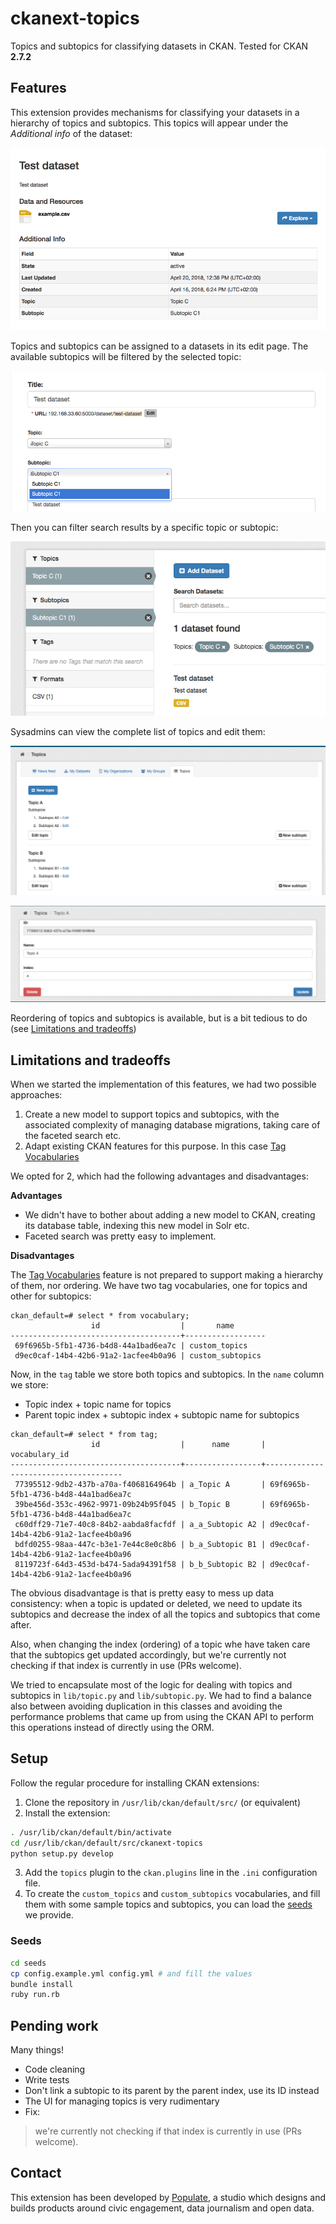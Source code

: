 # ckanext-topics

Topics and subtopics for classifying datasets in CKAN. Tested for CKAN **2.7.2**

## Features

This extension provides mechanisms for classifying your datasets in a hierarchy of topics and subtopics. This topics will appear under the *Additional info* of the dataset:

![Dataset Show](img/dataset-show.png)

Topics and subtopics can be assigned to a datasets in its edit page. The available subtopics will be filtered by the selected topic:

![Dataset Edit](img/dataset-edit.png)

Then you can filter search results by a specific topic or subtopic:

![Search Filter](img/search-filter.png)

Sysadmins can view the complete list of topics and edit them:

![Topic Index](img/topic-index.png)

![Topic Edit](img/topic-edit.png)

Reordering of topics and subtopics is available, but is a bit tedious to do (see [Limitations and tradeoffs](#limitations-and-tradeoffs))

## Limitations and tradeoffs

When we started the implementation of this features, we had two possible approaches:

1. Create a new model to support topics and subtopics, with the associated complexity of managing database migrations, taking care of the faceted search etc.
2. Adapt existing CKAN features for this purpose. In this case [Tag Vocabularies](http://docs.ckan.org/en/latest/maintaining/tag-vocabularies.html)

We opted for 2, which had the following advantages and disadvantages:

**Advantages**

* We didn't have to bother about adding a new model to CKAN, creating its database table, indexing this new model in Solr etc.
* Faceted search was pretty easy to implement.

**Disadvantages**

The [Tag Vocabularies](http://docs.ckan.org/en/latest/maintaining/tag-vocabularies.html) feature is not prepared to support making a hierarchy of them, nor ordering. We have two tag vocabularies, one for topics and other for subtopics:

```
ckan_default=# select * from vocabulary;
                  id                  |       name
--------------------------------------+------------------
 69f6965b-5fb1-4736-b4d8-44a1bad6ea7c | custom_topics
 d9ec0caf-14b4-42b6-91a2-1acfee4b0a96 | custom_subtopics
```

Now, in the `tag` table we store both topics and subtopics. In the `name` column we store:

* Topic index + topic name for topics
* Parent topic index + subtopic index + subtopic name for subtopics

```
ckan_default=# select * from tag;
                  id                  |      name       |            vocabulary_id
--------------------------------------+-----------------+--------------------------------------
 77395512-9db2-437b-a70a-f4068164964b | a_Topic A       | 69f6965b-5fb1-4736-b4d8-44a1bad6ea7c
 39be456d-353c-4962-9971-09b24b95f045 | b_Topic B       | 69f6965b-5fb1-4736-b4d8-44a1bad6ea7c
 c60dff29-71e7-40c8-84b2-aabda8facfdf | a_a_Subtopic A2 | d9ec0caf-14b4-42b6-91a2-1acfee4b0a96
 bdfd0255-98aa-447c-b3e1-7e44c8e0c8b6 | b_a_Subtopic B1 | d9ec0caf-14b4-42b6-91a2-1acfee4b0a96
 8119723f-64d3-453d-b474-5ada94391f58 | b_b_Subtopic B2 | d9ec0caf-14b4-42b6-91a2-1acfee4b0a96
```

The obvious disadvantage is that is pretty easy to mess up data consistency: when a topic is updated or deleted, we need to update its subtopics and decrease the index of all the topics and subtopics that come after.

Also, when changing the index (ordering) of a topic whe have taken care that the subtopics get updated accordingly, but we're currently not checking if that index is currently in use (PRs welcome).

We tried to encapsulate most of the logic for dealing with topics and subtopics in `lib/topic.py` and `lib/subtopic.py`. We had to find a balance also between avoiding duplication in this classes and avoiding the performance problems that came up from using the CKAN API to perform this operations instead of directly using the ORM.

## Setup

Follow the regular procedure for installing CKAN extensions:

1. Clone the repository in `/usr/lib/ckan/default/src/` (or equivalent)
2. Install the extension:

```bash
. /usr/lib/ckan/default/bin/activate
cd /usr/lib/ckan/default/src/ckanext-topics
python setup.py develop
```

3. Add the `topics` plugin to the `ckan.plugins` line in the `.ini` configuration file.
4. To create the `custom_topics` and `custom_subtopics` vocabularies, and fill them with some sample topics and subtopics, you can load the [seeds](#seeds) we provide.

### Seeds

```bash
cd seeds
cp config.example.yml config.yml # and fill the values
bundle install
ruby run.rb
```

## Pending work

Many things!

* Code cleaning
* Write tests
* Don't link a subtopic to its parent by the parent index, use its ID instead
* The UI for managing topics is very rudimentary
* Fix:

> we're currently not checking if that index is currently in use (PRs welcome).

## Contact

This extension has been developed by [Populate](http://populate.tools), a studio which designs and builds products around civic engagement, data journalism and open data.